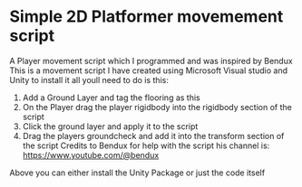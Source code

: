 # Simple 2D Platformer movemement script
A Player movement script which I programmed and was inspired by Bendux
This is a movement script I have created using Microsoft Visual studio and Unity to install it all youll need to do is this:
1) Add a Ground Layer and tag the flooring as this
2) On the Player drag the player rigidbody into the rigidbody section of the script
3) Click the ground layer and apply it to the script
4) Drag the players groundcheck and add it into the transform section of the script
Credits to Bendux for help with the script his channel is: https://www.youtube.com/@bendux

Above you can either install the Unity Package or just the code itself
